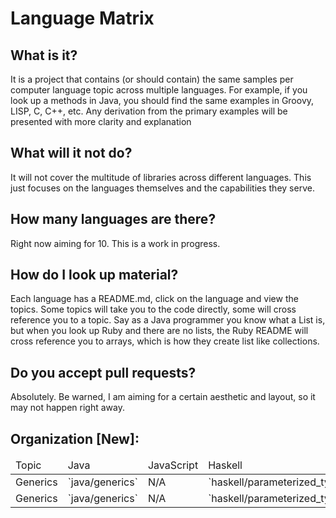 # Language Matrix

## What is it?
It is a project that contains (or should contain) the same samples per computer language topic across multiple languages. For example, if you look up a methods in Java, you should find the same examples in Groovy, LISP, C, C++, etc.  Any derivation from the primary examples will be presented with more clarity and explanation

## What will it not do?
It will not cover the multitude of libraries across different languages. This just focuses on the languages themselves and the capabilities they serve.

## How many languages are there?
Right now aiming for 10. This is a work in progress.

## How do I look up material?
Each language has a README.md, click on the language and view the topics.  Some topics will take you to the code directly, some will cross reference you to a topic. Say as a Java programmer you know what a List is, but when you look up Ruby and there are no lists, the Ruby README will cross reference you to arrays, which is how they create list like collections.

## Do you accept pull requests?
Absolutely. Be warned, I am aiming for a certain aesthetic and layout, so it may not happen right away.

## Organization [New]:

<table>
   <thead>
      <tr>
          <td>
             Topic
          </td>
          <td>
              Java
          </td>
           <td>
              JavaScript
           </td>
           <td>
              Haskell
           </td>
           <td>
              Clojure
           </td>
      </tr>
   </thead>
   <tbody>
   <tr>
             <td>
                Generics
             </td>
             <td>
                 `java/generics`
             </td>
              <td>
                 N/A
              </td>
              <td>
                 `haskell/parameterized_types`
              </td>
              <td>
                 N/A
              </td>
         </tr>
         <tr>
                      <td>
                         Generics
                      </td>
                      <td>
                          `java/generics`
                      </td>
                       <td>
                          N/A
                       </td>
                       <td>
                          `haskell/parameterized_types`
                       </td>
                       <td>
                          N/A
                       </td>
                  </tr>
   </tbody>
</table>
